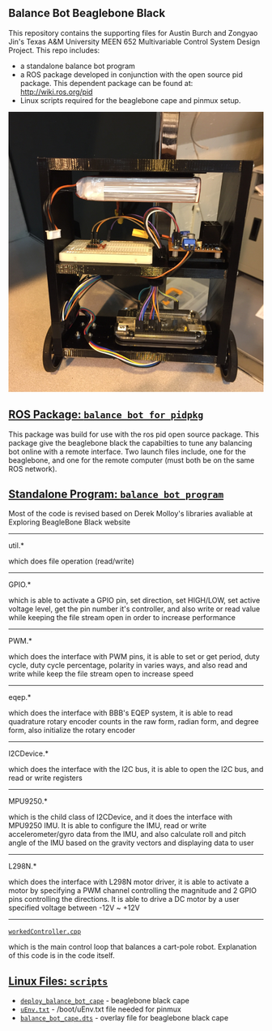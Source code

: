 ## Balance Bot Beaglebone Black

This repository contains the supporting files for Austin Burch and Zongyao Jin's Texas A&M University MEEN 652 Multivariable Control System Design Project. This repo includes:
- a standalone balance bot program
- a ROS package developed in conjunction with the open source pid package. This dependent package can be found at: http://wiki.ros.org/pid
- Linux scripts required for the beaglebone cape and pinmux setup.

![p-v-gpid](/images/balance_bot.png)

## [ROS Package: `balance_bot_for_pidpkg`](./balance_bot_for_pidpkg)

This package was build for use with the ros pid open source package. This package give the beaglebone black the capabilties to tune any balancing bot online with a remote interface. Two launch files include, one for the beaglebone, and one for the remote computer (must both be on the same ROS network).

## [Standalone Program: `balance_bot_program`](./balance_bot_program)

Most of the code is revised based on Derek Molloy's libraries avaliable at Exploring BeagleBone Black website

--------------------

util.*

which does file operation (read/write)

--------------------

GPIO.*

which is able to activate a GPIO pin, set direction, set HIGH/LOW, set active voltage level, get the pin number it's controller, and also write or read value while keeping the file stream open in order to increase performance

--------------------

PWM.* 

which does the interface with PWM pins, it is able to set or get period, duty cycle, duty cycle percentage, polarity in varies ways, and also read and write while keep the file stream open to increase speed

--------------------

eqep.*

which does the interface with BBB's EQEP system, it is able to read quadrature rotary encoder counts in the raw form, radian form, and degree form, also initialize the rotary encoder

---------------------

I2CDevice.*

which does the interface with the I2C bus, it is able to open the I2C bus, and read or write registers

---------------------

MPU9250.*

which is the child class of I2CDevice, and it does the interface with MPU9250 IMU. It is able to configure the IMU, read or write accelerometer/gyro data from the IMU, and also calculate roll and pitch angle of the IMU based on the gravity vectors and displaying data to user

---------------------

L298N.*

which does the interface with L298N motor driver, it is able to activate a motor by specifying a PWM channel controlling the magnitude and 2 GPIO pins controlling the directions. It is able to drive a DC motor by a user specified voltage between -12V ~ +12V

---------------------

[`workedController.cpp`](balance_bot_program/workedController.cpp)

which is the main control loop that balances a cart-pole robot. Explanation of this code is in the code itself.

## [Linux Files: `scripts`](./scripts)
- [`deploy_balance_bot_cape`](/scripts/deploy_balance_bot_cape) - beaglebone black cape
- [`uEnv.txt`](/scripts/uEnv.txt) - /boot/uEnv.txt file needed for pinmux
- [`balance_bot_cape.dts`](/source/balance_bot_cape.dts) - overlay file for beaglebone black cape


